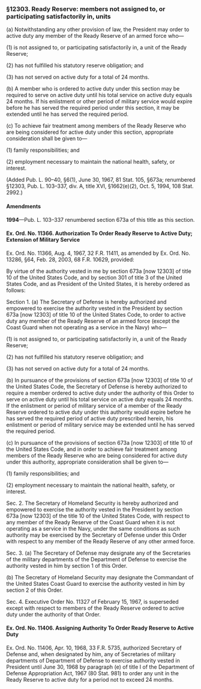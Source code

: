 ### §12303. Ready Reserve: members not assigned to, or participating satisfactorily in, units ###

(a) Notwithstanding any other provision of law, the President may order to active duty any member of the Ready Reserve of an armed force who—

(1) is not assigned to, or participating satisfactorily in, a unit of the Ready Reserve;

(2) has not fulfilled his statutory reserve obligation; and

(3) has not served on active duty for a total of 24 months.

(b) A member who is ordered to active duty under this section may be required to serve on active duty until his total service on active duty equals 24 months. If his enlistment or other period of military service would expire before he has served the required period under this section, it may be extended until he has served the required period.

(c) To achieve fair treatment among members of the Ready Reserve who are being considered for active duty under this section, appropriate consideration shall be given to—

(1) family responsibilities; and

(2) employment necessary to maintain the national health, safety, or interest.

(Added Pub. L. 90–40, §6(1), June 30, 1967, 81 Stat. 105, §673a; renumbered §12303, Pub. L. 103–337, div. A, title XVI, §1662(e)(2), Oct. 5, 1994, 108 Stat. 2992.)

#### Amendments ####

**1994**—Pub. L. 103–337 renumbered section 673a of this title as this section.

#### Ex. Ord. No. 11366. Authorization To Order Ready Reserve to Active Duty; Extension of Military Service ####

Ex. Ord. No. 11366, Aug. 4, 1967, 32 F.R. 11411, as amended by Ex. Ord. No. 13286, §64, Feb. 28, 2003, 68 F.R. 10629, provided:

By virtue of the authority vested in me by section 673a [now 12303] of title 10 of the United States Code, and by section 301 of title 3 of the United States Code, and as President of the United States, it is hereby ordered as follows:

Section 1. (a) The Secretary of Defense is hereby authorized and empowered to exercise the authority vested in the President by section 673a [now 12303] of title 10 of the United States Code, to order to active duty any member of the Ready Reserve of an armed force (except the Coast Guard when not operating as a service in the Navy) who—

(1) is not assigned to, or participating satisfactorily in, a unit of the Ready Reserve;

(2) has not fulfilled his statutory reserve obligation; and

(3) has not served on active duty for a total of 24 months.

(b) In pursuance of the provisions of section 673a [now 12303] of title 10 of the United States Code, the Secretary of Defense is hereby authorized to require a member ordered to active duty under the authority of this Order to serve on active duty until his total service on active duty equals 24 months. If the enlistment or period of military service of a member of the Ready Reserve ordered to active duty under this authority would expire before he has served the required period of active duty prescribed herein, his enlistment or period of military service may be extended until he has served the required period.

(c) In pursuance of the provisions of section 673a [now 12303] of title 10 of the United States Code, and in order to achieve fair treatment among members of the Ready Reserve who are being considered for active duty under this authority, appropriate consideration shall be given to—

(1) family responsibilities; and

(2) employment necessary to maintain the national health, safety, or interest.

Sec. 2. The Secretary of Homeland Security is hereby authorized and empowered to exercise the authority vested in the President by section 673a [now 12303] of the title 10 of the United States Code, with respect to any member of the Ready Reserve of the Coast Guard when it is not operating as a service in the Navy, under the same conditions as such authority may be exercised by the Secretary of Defense under this Order with respect to any member of the Ready Reserve of any other armed force.

Sec. 3. (a) The Secretary of Defense may designate any of the Secretaries of the military departments of the Department of Defense to exercise the authority vested in him by section 1 of this Order.

(b) The Secretary of Homeland Security may designate the Commandant of the United States Coast Guard to exercise the authority vested in him by section 2 of this Order.

Sec. 4. Executive Order No. 11327 of February 15, 1967, is superseded except with respect to members of the Ready Reserve ordered to active duty under the authority of that Order.

#### Ex. Ord. No. 11406. Assigning Authority To Order Ready Reserve to Active Duty ####

Ex. Ord. No. 11406, Apr. 10, 1968, 33 F.R. 5735, authorized Secretary of Defense and, when designated by him, any of Secretaries of military departments of Department of Defense to exercise authority vested in President until June 30, 1968 by paragraph (e) of title I of the Department of Defense Appropriation Act, 1967 (80 Stat. 981) to order any unit in the Ready Reserve to active duty for a period not to exceed 24 months.
